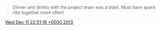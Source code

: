 > Dinner and drinks with the project team was a blast\. Must have spare ribs together more often\!

<img src="../../media/tweet.ico" width="12" /> [Wed Dec 11 22:51:19 +0000 2013](https://twitter.com/DromerDenker/status/410904657201217537)